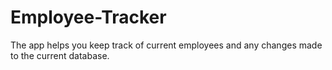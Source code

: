 # Employee-Tracker

The app helps you keep track of current employees and any changes made to the current database.
